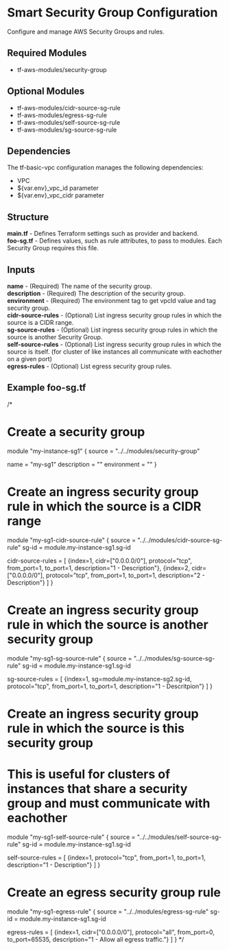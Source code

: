 # Smart Security Group Configuration
Configure and manage AWS Security Groups and rules.  
  
## Required Modules  
- tf-aws-modules/security-group  
  
## Optional Modules  
- tf-aws-modules/cidr-source-sg-rule  
- tf-aws-modules/egress-sg-rule  
- tf-aws-modules/self-source-sg-rule  
- tf-aws-modules/sg-source-sg-rule  
  
## Dependencies  
The tf-basic-vpc configuration manages the following dependencies:  
- VPC  
- ${var.env}_vpc_id parameter  
- ${var.env}_vpc_cidr parameter  
  
## Structure  
**main.tf** - Defines Terraform settings such as provider and backend.  
**foo-sg.tf** - Defines values, such as rule attributes, to pass to modules. Each Security Group requires this file.  
  
## Inputs  
**name** - (Required) The name of the security group.  
**description** - (Required) The description of the security group.  
**environment** - (Required) The environment tag to get vpcId value and tag security group.  
**cidr-source-rules** - (Optional) List ingress security group rules in which the source is a CIDR range.  
**sg-source-rules** - (Optional) List ingress security group rules in which the source is another Security Group.  
**self-source-rules** - (Optional) List ingress security group rules in which the source is itself. (for cluster of like instances all communicate with eachother on a given port)  
**egress-rules** - (Optional) List egress security group rules.  
  
## Example foo-sg.tf  

/*
# Create a security group
module "my-instance-sg1" {
  source = "../../modules/security-group"

  name         = "my-sg1"
  description  = ""
  environment  = ""
}

# Create an ingress security group rule in which the source is a CIDR range
module "my-sg1-cidr-source-rule" {
  source = "../../modules/cidr-source-sg-rule"
  sg-id  = module.my-instance-sg1.sg-id

  cidr-source-rules = [
    {index=1, cidr=["0.0.0.0/0"], protocol="tcp", from_port=1, to_port=1, description="1 - Description"},
    {index=2, cidr=["0.0.0.0/0"], protocol="tcp", from_port=1, to_port=1, description="2 - Description"}
  ]
}

# Create an ingress security group rule in which the source is another security group 
module "my-sg1-sg-source-rule" {
  source = "../../modules/sg-source-sg-rule"
  sg-id  = module.my-instance-sg1.sg-id

  sg-source-rules = [
    {index=1, sg=module.my-instance-sg2.sg-id, protocol="tcp", from_port=1, to_port=1, description="1 - Descritpion"}
  ]
}

# Create an ingress security group rule in which the source is this security group
# This is useful for clusters of instances that share a security group and must communicate with eachother
module "my-sg1-self-source-rule" {
  source = "../../modules/self-source-sg-rule"
  sg-id  = module.my-instance-sg1.sg-id

  self-source-rules = [
    {index=1, protocol="tcp", from_port=1, to_port=1, description="1 - Description"}
  ]
}

# Create an egress security group rule
module "my-sg1-egress-rule" {
  source = "../../modules/egress-sg-rule"
  sg-id  = module.my-instance-sg1.sg-id

  egress-rules = [
    {index=1, cidr=["0.0.0.0/0"], protocol="all", from_port=0, to_port=65535, description="1 - Allow all egress traffic."}
  ]
}
*/
